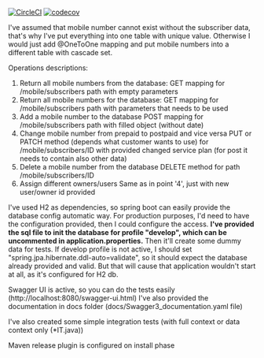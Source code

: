 [![CircleCI](https://circleci.com/gh/hubson87/mobile-rest.svg?style=svg)](https://circleci.com/gh/hubson87/mobile-rest)
[![codecov](https://codecov.io/gh/hubson87/mobile-rest/branch/master/graph/badge.svg)](https://codecov.io/gh/hubson87/mobile-rest)

I've assumed that mobile number cannot exist without the subscriber data, that's why I've put everything into one table with unique value.
Otherwise I would just add @OneToOne mapping and put mobile numbers into a different table with cascade set.

Operations descriptions:
1. Return all mobile numbers from the database:
    GET mapping for /mobile/subscribers path with empty parameters
2. Return all mobile numbers for the database:
    GET mapping for /mobile/subscribers path with parameters that needs to be used
3. Add a mobile number to the database
    POST mapping for /mobile/subscribers path with filled object (without date)
4. Change mobile number from prepaid to postpaid and vice versa
    PUT or PATCH method (depends what customer wants to use) for /mobile/subscribers/ID with provided changed service plan (for post it needs to contain also other data)
5. Delete a mobile number from the database
    DELETE method for path /mobile/subscribers/ID
6. Assign different owners/users
    Same as in point '4', just with new user/owner id provided
    
I've used H2 as dependencies, so spring boot can easily provide the database config automatic way.
For production purposes, I'd need to have the configuration provided, then I could configure the access.
**I've provided the sql file to init the database for profile "develop", which can be uncommented in application.properties.**
Then it'll create some dummy data for tests. If develop profile is not active, I should set "spring.jpa.hibernate.ddl-auto=validate", so it should expect the database already provided and valid.
But that will cause that application wouldn't start at all, as it's configured for H2 db. 

Swagger UI is active, so you can do the tests easily (http://localhost:8080/swagger-ui.html)
I've also provided the documentation in docs folder (docs/Swagger3_documentation.yaml file)

I've also created some simple integration tests (with full context or data context only (*IT.java))

Maven release plugin is configured on install phase
